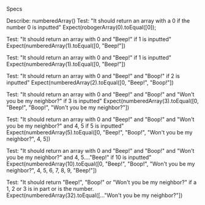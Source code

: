 Specs

Describe: numberedArray()
Test: "It should return an array with a 0 if the number 0 is inputted"
Expect(robogerArray(0).toEqual([0]);

Test: "It should return an array with 0 and "Beep!" if 1 is inputted"
Expect(numberedArray(1).toEqual([0, "Beep!"])

Test: "It should return an array with 0 and "Beep!" if 1 is inputted"
Expect(numberedArray(1).toEqual([0, "Beep!"])

Test: "It should return an array with 0 and "Beep!" and "Boop!" if 2 is inputted"
Expect(numberedArray(2).toEqual([0, "Beep!", "Boop!"])

Test: "It should return an array with 0 and "Beep!" and "Boop!" and "Won't you be my neighbor?" if 3 is inputted"
Expect(numberedArray(3).toEqual([0, "Beep!", "Boop!", "Won't you be my neighbor?"])

Test: "It should return an array with 0 and "Beep!" and "Boop!" and "Won't you be my neighbor?" and 4, 5 if 5 is inputted"
Expect(numberedArray(5).toEqual([0, "Beep!", "Boop!", "Won't you be my neighbor?", 4, 5])

Test: "It should return an array with 0 and "Beep!" and "Boop!" and "Won't you be my neighbor?" and 4, 5...."Beep!" if 10 is inputted"
Expect(numberedArray(10).toEqual([0, "Beep!", "Boop!", "Won't you be my neighbor?", 4, 5, 6, 7, 8, 9, "Beep!"])

Test: "It should return "Beep!", "Boop!" or "Won't you be my neighbor?" if a 1, 2 or 3 is in part or is the number.
Expect(numberedArray(32).toEqual([..."Won't you be my neighbor?"])